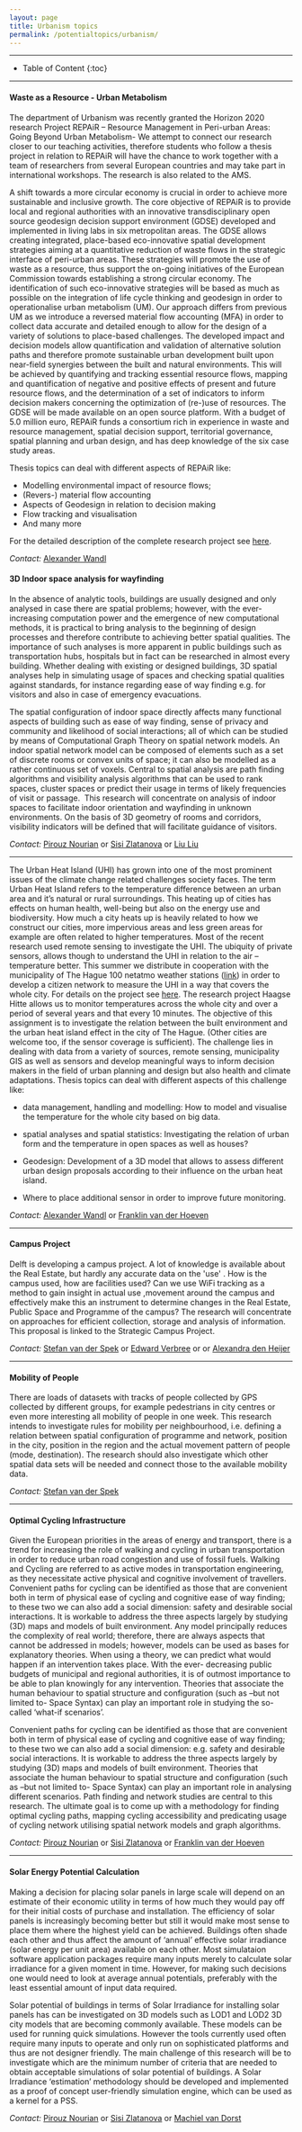 ```yaml
---
layout: page
title: Urbanism topics 
permalink: /potentialtopics/urbanism/
---
```



- - -

* Table of Content
{:toc}

- - -

#### Waste as a Resource - Urban Metabolism

The department of Urbanism was recently granted the Horizon 2020 research Project REPAiR – Resource Management in Peri-urban Areas: Going Beyond Urban Metabolism- We attempt to connect our research closer to our teaching activities, therefore students who follow a thesis project in relation to REPAiR will have the chance to work together with a team of researchers from several European countries and may take part in international workshops. The research is also related to the AMS.

A shift towards a more circular economy is crucial in order to achieve more sustainable and inclusive growth. The core objective of REPAiR is to provide local and regional authorities with an innovative transdisciplinary open source geodesign decision support environment (GDSE) developed and implemented in living labs in six metropolitan areas. The GDSE allows creating integrated, place-based eco-innovative spatial development strategies aiming at a quantitative reduction of waste flows in the strategic interface of peri-urban areas. These strategies will promote the use of waste as a resource, thus support the on-going initiatives of the European Commission towards establishing a strong circular economy. The identification of such eco-innovative strategies will be based as much as possible on the integration of life cycle thinking and geodesign in order to operationalise urban metabolism (UM). Our approach differs from previous UM as we introduce a reversed material flow accounting (MFA) in order to collect data accurate and detailed enough to allow for the design of a variety of solutions to place-based challenges. The developed impact and decision models allow quantification and validation of alternative solution paths and therefore promote sustainable urban development built upon near-field synergies between the built and natural environments. This will be achieved by quantifying and tracking essential resource flows, mapping and quantification of negative and positive effects of present and future resource flows, and the determination of a set of indicators to inform decision makers concerning the optimization of (re-)use of resources. The GDSE will be made available on an open source platform. With a budget of 5.0 million euro, REPAiR funds a consortium rich in experience in waste and resource management, spatial decision support, territorial governance, spatial planning and urban design, and has deep knowledge of the six case study areas.

Thesis topics can deal with different aspects of REPAiR like:

  -  Modelling environmental impact of resource flows;
  -  (Revers-) material flow accounting
  -  Aspects of Geodesign in relation to decision making
  -  Flow tracking and visualisation
  -  And many more

For the detailed description of the complete research project see [here](https://drive.google.com/file/d/0B2CAnntPrD6AYm9rdjVBZmRGcHc/view?usp=sharing).


*Contact:* [Alexander Wandl](mailto:a.wandl@tudelft.nl)

#### 3D Indoor space analysis for wayfinding  

In the absence of analytic tools, buildings are usually designed and only analysed in case there are spatial problems; however, with the ever-increasing computation power and the emergence of new computational methods, it is practical to bring analysis to the beginning of design processes and therefore contribute to achieving better spatial qualities. The importance of such analyses is more apparent in public buildings such as transportation hubs, hospitals but in fact can be researched in almost every building. Whether dealing with existing or designed buildings, 3D spatial analyses help in simulating usage of spaces and checking spatial qualities against standards, for instance regarding ease of way finding e.g. for visitors and also in case of emergency evacuations. 

The spatial configuration of indoor space directly affects many functional aspects of building such as ease of way finding, sense of privacy and community and likelihood of social interactions; all of which can be studied by means of Computational Graph Theory on spatial network models. An indoor spatial network model can be composed of elements such as a set of discrete rooms or convex units of space; it can also be modelled as a rather continuous set of voxels. Central to spatial analysis are path finding algorithms and visibility analysis algorithms that can be used to rank spaces, cluster spaces or predict their usage in terms of likely frequencies of visit or passage.  This research will concentrate on analysis of indoor spaces to facilitate indoor orientation and wayfinding in unknown environments. On the basis of 3D geometry of rooms and corridors, visibility indicators will be defined that will facilitate guidance of visitors. 

*Contact:* [Pirouz Nourian](mailto:P.Nourian@tudelft.nl) or [Sisi Zlatanova](mailto:s.zlatanova@tudelft.nl) or [Liu Liu](mailto:l.liu-1@tudelft.nl@tudelft.nl)

- - - 


The Urban Heat Island (UHI) has grown into one of the most prominent issues of the climate change related challenges society faces. The term Urban Heat Island refers to the temperature difference between an urban area and it’s natural or rural surroundings. This heating up of cities has effects on human health, well-being but also on the energy use and biodiversity. How much a city heats up is heavily related to how we construct our cities, more impervious areas and less green areas for example are often related to higher temperatures. Most of the recent research used remote sensing to investigate the UHI. The ubiquity of private sensors, allows though to understand the UHI in relation to the air –temperature better. 
This summer we distribute in cooperation with the municipality of The Hague 100 netatmo weather stations ([link](https://www.netatmo.com/en-GB/weathermap)) in order to develop a citizen network to measure the UHI in a way that covers the whole city. For details on the project see [here](https://hitte.weblog.tudelft.nl/).
The research project Haagse Hitte allows us to monitor temperatures across the whole city and over a period of several years and that every 10 minutes.
The objective of this assignment is to investigate the relation between the built environment and the urban heat island effect in the city of The Hague. (Other cities are welcome too, if the sensor coverage is sufficient). The challenge lies in dealing with data from a variety of sources, remote sensing, municipality GIS as well as sensors and develop meaningful ways to inform decision makers in the field of urban planning and design but also health and climate adaptations. Thesis topics can deal with different aspects of this challenge like:

  - data management, handling and modelling: How to model and visualise the temperature for the whole city based on big data.

  - spatial analyses and spatial statistics: Investigating the relation of urban form and the temperature in open spaces as well as houses?

  - Geodesign: Development of a 3D model that allows to assess different urban design proposals according to their influence on the urban heat island.

  - Where to place additional sensor in order to improve future monitoring. 

*Contact:* [Alexander Wandl](mailto:a.wandl@tudelft.nl) or [Franklin van der Hoeven](mailto:F.D.vanderHoeven@tudelft.nl)

- - - 

#### Campus Project

Delft is developing a campus project. A lot of knowledge is available about the Real Estate, but hardly any accurate data on the 'use' . How is the campus used, how are facilities used? Can we use WiFi tracking as a method to gain insight in actual use ,movement around the campus and effectively make this an instrument to determine changes in the Real Estate, Public Space and Programme of the campus? The research will concentrate on approaches for efficient collection, storage and analysis of
information. This proposal is linked to the Strategic Campus Project.


*Contact:* [Stefan van der Spek](mailto:S.C.vanderSpek@tudelft.nl) or [Edward Verbree](mailto:E.Verbree@tudelft.nl) or or [Alexandra den Heijer](mailto:A.C.denHeijer@tudelft.nl)

- - -

#### Mobility of People

There are loads of datasets with tracks of people collected by GPS collected by different groups, for example pedestrians in city centres or even more interesting all mobility of people in one week. This research intends to investigate rules for mobility per neighbourhood, i.e. defining a relation between spatial configuration of programme and network, position in the city, position in the region and the actual movement pattern of people (mode, destination). The research should also investigate which other spatial data sets will be needed and connect those to the available mobility data.

*Contact:* [Stefan van der Spek](mailto:S.C.vanderSpek@tudelft.nl) 

- - - 

#### Optimal Cycling Infrastructure

Given the European priorities in the areas of energy and transport, there is a trend for increasing the role
of walking and cycling in urban transportation in order to reduce urban road congestion and use of fossil
fuels. Walking and Cycling are referred to as active modes in transportation engineering, as they necessitate active physical and cognitive involvement of travellers. Convenient paths for cycling can be
identified as those that are convenient both in term of physical ease of cycling and cognitive ease of way finding; to these two we can also add a social dimension: safety and desirable social interactions. It is
workable to address the three aspects largely by studying (3D) maps and models of built environment. Any model principally reduces the complexity of real world; therefore, there are always aspects that
cannot be addressed in models; however, models can be used as bases for explanatory theories. When
using a theory, we can predict what would happen if an intervention takes place. With the ever- decreasing public budgets of municipal and regional authorities, it is of outmost importance to be able to
plan knowingly for any intervention. Theories that associate the human behaviour to spatial structure and configuration (such as –but not limited to- Space Syntax) can play an important role in studying the so-
called ‘what-if scenarios’.

Convenient paths for cycling can be identified as those that are convenient both in term of physical ease
of cycling and cognitive ease of way finding; to these two we can also add a social dimension: e.g. safety
and desirable social interactions. It is workable to address the three aspects largely by studying (3D)
maps and models of built environment. Theories that associate the human behaviour to spatial structure
and configuration (such as –but not limited to- Space Syntax) can play an important role in analysing
different scenarios.
Path finding and network studies are central to this research. The ultimate goal is to come up with a
methodology for finding optimal cycling paths, mapping cycling accessibility and predicating usage of
cycling network utilising spatial network models and graph algorithms.

*Contact:* [Pirouz Nourian](mailto:P.Nourian@tudelft.nl) or [Sisi Zlatanova](mailto:s.zlatanova@tudelft.nl) or [Franklin van der Hoeven](mailto:F.D.vanderHoeven@tudelft.nl)

- - - 

#### Solar Energy Potential Calculation  

Making a decision for placing solar panels in large scale will depend on an estimate of their economic utility in terms of how much they would pay off for their initial costs of purchase and installation. The efficiency of solar panels is increasingly becoming better but still it would make most sense to place them where the highest yield can be achieved. Buildings often shade each other and thus affect the amount of ‘annual’ effective solar irradiance (solar energy per unit area) available on each other. Most simulataion software application packages require many inputs merely to calculate solar irradiance for a given moment in time. However, for making such decisions one would need to look at average annual potentials, preferably with the least essential amount of input data required. 


Solar potential of buildings in terms of Solar Irradiance for installing solar panels has can be investigated on 3D models such as LOD1 and LOD2 3D city models that are becoming commonly available. These models can be used for running quick simulations. However the tools currently used often require many inputs to operate and only run on sophisticated platforms and thus are not designer friendly. The main challenge of this research will be to investigate which are the minimum number of criteria that are needed to obtain acceptable simulations of solar potential of buildings. A Solar Irradiance ‘estimation’ methodology should be developed and implemented as a proof of concept user-friendly simulation engine, which can be used as a kernel for a PSS.  

*Contact:* [Pirouz Nourian](mailto:P.Nourian@tudelft.nl) or [Sisi Zlatanova](mailto:s.zlatanova@tudelft.nl) or [Machiel van Dorst](mailto:M.J.vanDorst@tudelft.nl@tudelft.nl)